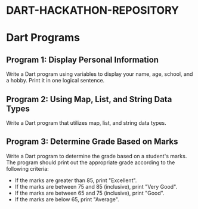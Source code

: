 # DART-HACKATHON-REPOSITORY

# Dart Programs

## Program 1: Display Personal Information
Write a Dart program using variables to display your name, age, school, and a hobby. Print it in one logical sentence.

## Program 2: Using Map, List, and String Data Types
Write a Dart program that utilizes map, list, and string data types.

## Program 3: Determine Grade Based on Marks
Write a Dart program to determine the grade based on a student's marks. The program should print out the appropriate grade according to the following criteria:
- If the marks are greater than 85, print "Excellent".
- If the marks are between 75 and 85 (inclusive), print "Very Good".
- If the marks are between 65 and 75 (inclusive), print "Good".
- If the marks are below 65, print "Average".
